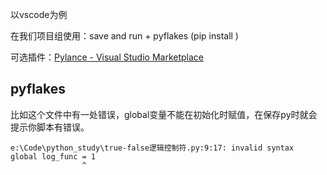 以vscode为例

在我们项目组使用：save and run + pyflakes (pip install )

可选插件：[Pylance - Visual Studio Marketplace](https://marketplace.visualstudio.com/items?itemName=ms-python.vscode-pylance)

## pyflakes

比如这个文件中有一处错误，global变量不能在初始化时赋值，在保存py时就会提示你脚本有错误。

```shell
e:\Code\python_study\true-false逻辑控制符.py:9:17: invalid syntax
global log_func = 1
                ^
```



